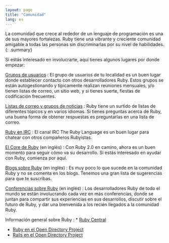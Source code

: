 ```yaml
---
layout: page
title: "Comunidad"
lang: es
---
```


La comunidad que crece al rededor de un lenguaje de programación es una
de sus mayores fortalezas. Ruby tiene una vibrante y creciente comunidad
amigable a todas las personas sin discriminarlas por su nivel de
habilidades.
{: .summary}

Si estás interesado en involucrarte, aquí tienes algunos lugares por
donde empezar:

[Grupos de usuarios](/es/community/user-groups/)
: El grupo de usuarios de tu localidad es un buen lugar donde establecer
  contacto con otros desarrolladores Ruby. Estos grupos se están
  autogestionando y típicamente realizan reuniones mensuales, y/o tienen
  listas de correo, un sitio web, y si tienes suerte, fiestas de
  codificación frecuentes.

[Listas de correo y grupos de noticias](/es/community/mailing-lists/)
: Ruby tiene un surtido de listas de diferentes tópicos y en varios
  idiomas. Si tienes preguntas acerca de Ruby, una buena forma de
  obtener respuestas es preguntarlas en una lista de correo.

[Ruby en IRC](irc://irc.freenode.net/ruby-lang)
: El canal IRC The Ruby Language es un buen lugar para chatear con otros
  compañeros Rubyistas.

[El Core de Ruby](/en/community/ruby-core/) (en inglés)
: Con Ruby 2.0 en camino, ahora es un buen momento para seguir cómo va
  su desarrollo. Si estás interesado en ayudar con Ruby, comienza por
  aquí.

[Blogs sobre Ruby](/en/community/weblogs/) (en inglés)
: Es muy poco lo que sucede en la comunidad Ruby y no se comenta en los
  blogs. Tenemos una gran lista de sugerencias para que te suscribas.

[Conferencias sobre Ruby](/en/community/conferences/) (en inglés)
: Los desarrolladores Ruby de todo el mundo se están involucrando cada
  vez en más conferencias, donde se juntan para compartir sus
  experiencias en sus desarrollos, discutir sobre el futuro de Ruby, y
  dar una bienvenida a los recién llegados a la comunidad Ruby.

Información general sobre Ruby
: * [Ruby Central][3]
  * [Ruby en el Open Directory Project][4]
  * [Rails en el Open Directory Project][5]



[3]: http://www.rubycentral.org/
[4]: http://dmoz.org/Computers/Programming/Languages/Ruby/
[5]: http://dmoz.org/Computers/Programming/Languages/Ruby/Software/Rails/
